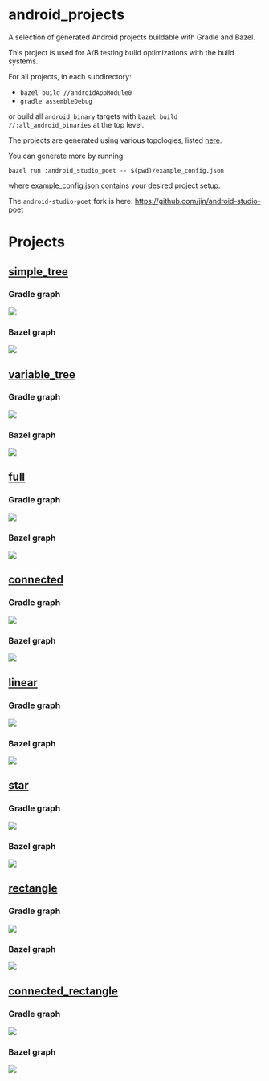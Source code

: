 # android_projects

A selection of generated Android projects buildable with Gradle and Bazel.

This project is used for A/B testing build optimizations with the build systems.

For all projects, in each subdirectory:

- `bazel build //androidAppModule0`
- `gradle assembleDebug`

or build all `android_binary` targets with `bazel build //:all_android_binaries` at the top level.

The projects are generated using various topologies, listed [here](https://github.com/android/android-studio-poet/commit/d7a97aa679438aedac7229b50f72d9526552b8b7).

You can generate more by running:

```
bazel run :android_studio_poet -- $(pwd)/example_config.json
```

where [example_config.json](example_config.json) contains your desired project setup.

The `android-studio-poet` fork is here: https://github.com/jin/android-studio-poet

# Projects

## [simple_tree](/simple_tree)

### Gradle graph

![](simple_tree/gradle_graph.png)

### Bazel graph

![](simple_tree/bazel_graph.png)

## [variable_tree](/variable_tree)

### Gradle graph

![](variable_tree/gradle_graph.png)

### Bazel graph

![](variable_tree/bazel_graph.png)

## [full](/full)

### Gradle graph

![](full/gradle_graph.png)

### Bazel graph

![](full/bazel_graph.png)

## [connected](/connected)

### Gradle graph

![](connected/gradle_graph.png)

### Bazel graph

![](connected/bazel_graph.png)

## [linear](/linear)

### Gradle graph

![](linear/gradle_graph.png)

### Bazel graph

![](linear/bazel_graph.png)

## [star](/star)

### Gradle graph

![](star/gradle_graph.png)

### Bazel graph

![](star/bazel_graph.png)

## [rectangle](/rectangle)

### Gradle graph

![](rectangle/gradle_graph.png)

### Bazel graph

![](rectangle/bazel_graph.png)

## [connected_rectangle](/connected_rectangle)

### Gradle graph

![](connected_rectangle/gradle_graph.png)

### Bazel graph

![](connected_rectangle/bazel_graph.png)
